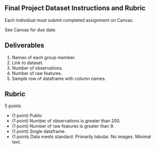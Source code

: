 Final Project Dataset Instructions and Rubric
------

Each individual must submit completed assignment on Canvas. 

See Canvas for due date. 

Deliverables
------

1. Names of each group member.
2. Link to dataset.
3. Number of observations.
4. Number of raw features.
5. Sample row of dataframe with column names.

Rubric
-----

5 points

- (1 point) Public
- (1 point) Number of observations is greater than 200.
- (1 point) Number of raw features is greater than 9.
- (1 point) Single dataframe.
- (1 points Data meets standard. Primarily tabular. No images. Minimal text.